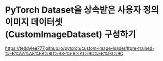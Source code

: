 # PyTorch Dataset을 상속받은 사용자 정의 이미지 데이터셋(CustomImageDataset) 구성하기
https://teddylee777.github.io/pytorch/custom-image-loader/#pre-trained-%EB%AA%A8%EB%8D%B8-%EB%A1%9C%EB%93%9C
